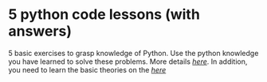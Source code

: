 # 5 python code lessons (with answers)
5 basic exercises to grasp knowledge of Python. Use the python knowledge you have learned to solve these problems. More details _[here](https://pythonid.com/user/doan/projects/5-python-code-lessons)_. In addition, you need to learn the basic theories on the _[here](https://pythonid.com/tutorials/python-getting-started)_

